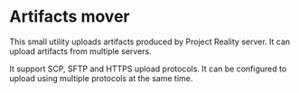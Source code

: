 # Artifacts mover

This small utility uploads artifacts produced by Project Reality server. It can upload artifacts from multiple servers.

It support SCP, SFTP and HTTPS upload protocols. It can be configured to upload using multiple protocols at the same time.

